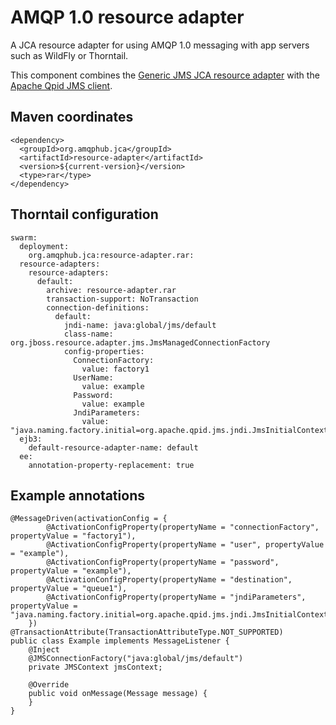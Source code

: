 # AMQP 1.0 resource adapter

A JCA resource adapter for using AMQP 1.0 messaging with app servers
such as WildFly or Thorntail.

This component combines the
[Generic JMS JCA resource adapter](https://github.com/jms-ra/generic-jms-ra)
with the
[Apache Qpid JMS client](https://qpid.apache.org/components/jms/index.html).

## Maven coordinates

    <dependency>
      <groupId>org.amqphub.jca</groupId>
      <artifactId>resource-adapter</artifactId>
      <version>${current-version}</version>
      <type>rar</type>
    </dependency>

## Thorntail configuration

    swarm:
      deployment:
        org.amqphub.jca:resource-adapter.rar:
      resource-adapters:
        resource-adapters:
          default:
            archive: resource-adapter.rar
            transaction-support: NoTransaction
            connection-definitions:
              default:
                jndi-name: java:global/jms/default
                class-name: org.jboss.resource.adapter.jms.JmsManagedConnectionFactory
                config-properties:
                  ConnectionFactory:
                    value: factory1
                  UserName:
                    value: example
                  Password:
                    value: example
                  JndiParameters:
                    value: "java.naming.factory.initial=org.apache.qpid.jms.jndi.JmsInitialContextFactory;connectionFactory.factory1=amqp://${env.MESSAGING_SERVICE_HOST:localhost}:${env.MESSAGING_SERVICE_PORT:5672}"
      ejb3:
        default-resource-adapter-name: default
      ee:
        annotation-property-replacement: true

## Example annotations

    @MessageDriven(activationConfig = {
            @ActivationConfigProperty(propertyName = "connectionFactory", propertyValue = "factory1"),
            @ActivationConfigProperty(propertyName = "user", propertyValue = "example"),
            @ActivationConfigProperty(propertyName = "password", propertyValue = "example"),
            @ActivationConfigProperty(propertyName = "destination", propertyValue = "queue1"),
            @ActivationConfigProperty(propertyName = "jndiParameters", propertyValue = "java.naming.factory.initial=org.apache.qpid.jms.jndi.JmsInitialContextFactory;connectionFactory.factory1=amqp://${env.MESSAGING_SERVICE_HOST:localhost}:${env.MESSAGING_SERVICE_PORT:5672};queue.queue1=example/requests"),
        })
    @TransactionAttribute(TransactionAttributeType.NOT_SUPPORTED)
    public class Example implements MessageListener {
        @Inject
        @JMSConnectionFactory("java:global/jms/default")
        private JMSContext jmsContext;

        @Override
        public void onMessage(Message message) {
        }
    }
